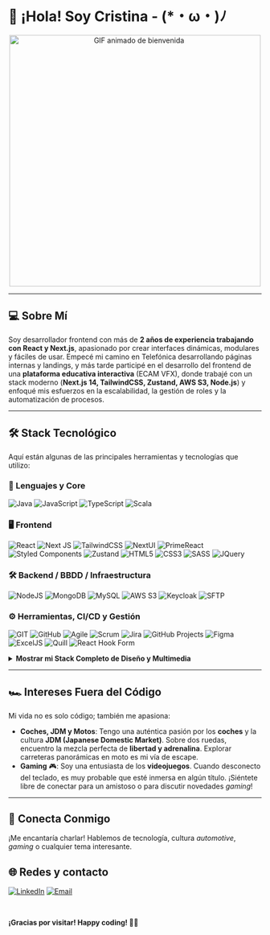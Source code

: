 <h1 align="left"><b>👋 ¡Hola! Soy Cristina - (*・ω・)ﾉ</b></h1>

<div align="center">
  <img src="https://media0.giphy.com/media/v1.Y2lkPTc5MGI3NjExM2RkNzgxMDc5MDljNjY2YzY1MTU5MGZlNTE5NDBjNzU5ZGY5MzMyZCZjdD1n/KxbHmvL3MGcctzlfdX/giphy.gif" alt="GIF animado de bienvenida" width="500" height="auto">
</div>

---

## 💻 Sobre Mí

Soy desarrollador frontend con más de **2 años de experiencia trabajando con React y Next.js**, apasionado por crear interfaces dinámicas, modulares y fáciles de usar. Empecé mi camino en Telefónica desarrollando páginas internas y landings, y más tarde participé en el desarrollo del frontend de una **plataforma educativa interactiva** (ECAM VFX), donde trabajé con un stack moderno (**Next.js 14, TailwindCSS, Zustand, AWS S3, Node.js**) y enfoqué mis esfuerzos en la escalabilidad, la gestión de roles y la automatización de procesos.

---

## 🛠️ Stack Tecnológico

Aquí están algunas de las principales herramientas y tecnologías que utilizo:

### 🔧 Lenguajes y Core

![Java](https://img.shields.io/badge/java-%23ED8B00.svg?style=for-the-badge&logo=openjdk&logoColor=white)
![JavaScript](https://img.shields.io/badge/javascript-%23323330.svg?style=for-the-badge&logo=javascript&logoColor=%23F7DF1E)
![TypeScript](https://img.shields.io/badge/typescript-%23007ACC.svg?style=for-the-badge&logo=typescript&logoColor=white)
![Scala](https://img.shields.io/badge/scala-%23DC322F.svg?style=for-the-badge&logo=scala&logoColor=white)
<br>

### 🖥️ Frontend

![React](https://img.shields.io/badge/react-%2320232a.svg?style=for-the-badge&logo=react&logoColor=%2361DAFB)
![Next JS](https://img.shields.io/badge/Next-black?style=for-the-badge&logo=next.js&logoColor=white)
![TailwindCSS](https://img.shields.io/badge/Tailwind_CSS-38B2AC?style=for-the-badge&logo=tailwind-css&logoColor=white)
![NextUI](https://img.shields.io/badge/NextUI-FFFFFF?style=for-the-badge&logo=NextUI&logoColor=000000)
![PrimeReact](https://img.shields.io/badge/PrimeReact-1976D2?style=for-the-badge&logo=react&logoColor=white)
![Styled Components](https://img.shields.io/badge/styled--components-DB7093?style=for-the-badge&logo=styled-components&logoColor=white)
![Zustand](https://img.shields.io/badge/Zustand-4E4D4D?style=for-the-badge&logo=Zustand&logoColor=white)
![HTML5](https://img.shields.io/badge/html5-%23E34F26.svg?style=for-the-badge&logo=html5&logoColor=white)
![CSS3](https://img.shields.io/badge/css3-%231572B6.svg?style=for-the-badge&logo=css3&logoColor=white)
![SASS](https://img.shields.io/badge/SASS-hotpink.svg?style=for-the-badge&logo=SASS&logoColor=white)
![JQuery](https://img.shields.io/badge/jQuery-0769AD?style=for-the-badge&logo=jquery&logoColor=white)
<br>

### 🛠️ Backend / BBDD / Infraestructura

![NodeJS](https://img.shields.io/badge/node.js-6DA55F?style=for-the-badge&logo=node.js&logoColor=white)
![MongoDB](https://img.shields.io/badge/MongoDB-%234ea94b.svg?style=for-the-badge&logo=mongodb&logoColor=white)
![MySQL](https://img.shields.io/badge/mysql-%2300000f.svg?style=for-the-badge&logo=mysql&logoColor=white)
![AWS S3](https://img.shields.io/badge/AWS%20S3-569A31?style=for-the-badge&logo=amazon-aws&logoColor=white)
![Keycloak](https://img.shields.io/badge/Keycloak-333333?style=for-the-badge&logo=keycloak&logoColor=white)
![SFTP](https://img.shields.io/badge/SFTP-1976D2?style=for-the-badge&logo=sftp&logoColor=white)
<br>

### ⚙️ Herramientas, CI/CD y Gestión

![GIT](https://img.shields.io/badge/GIT-E44C30?style=for-the-badge&logo=git&logoColor=white)
![GitHub](https://img.shields.io/badge/GitHub-100000?style=for-the-badge&logo=github&logoColor=white)
![Agile](https://img.shields.io/badge/Agile-092E20?style=for-the-badge&logo=Agile&logoColor=white)
![Scrum](https://img.shields.io/badge/Scrum-2C3C4C?style=for-the-badge&logo=Scrum&logoColor=white)
![Jira](https://img.shields.io/badge/Jira-0052CC?style=for-the-badge&logo=Jira&logoColor=white)
![GitHub Projects](https://img.shields.io/badge/GitHub%20Projects-100000?style=for-the-badge&logo=github&logoColor=white)
![Figma](https://img.shields.io/badge/figma-%23F24E1E.svg?style=for-the-badge&logo=figma&logoColor=white)
![ExcelJS](https://img.shields.io/badge/ExcelJS-0072C6?style=for-the-badge&logo=excel&logoColor=white)
![Quill](https://img.shields.io/badge/Quill-00B2B2?style=for-the-badge&logo=Quill&logoColor=white)
![React Hook Form](https://img.shields.io/badge/React%20Hook%20Form-EC5990?style=for-the-badge&logo=reacthookform&logoColor=white)

<details>
<summary><b>Mostrar mi Stack Completo de Diseño y Multimedia</b></summary>
<br>

![Adobe](https://img.shields.io/badge/adobe-%23FF0000.svg?style=for-the-badge&logo=adobe&logoColor=white)
![Adobe XD](https://img.shields.io/badge/Adobe%20XD-470137?style=for-the-badge&logo=Adobe%20XD&logoColor=#FF61F6)
![Adobe Premiere Pro](https://img.shields.io/badge/Adobe%20Premiere%20Pro-9999FF.svg?style=for-the-badge&logo=Adobe%20Premiere%20Pro&logoColor=white)
![Adobe Photoshop](https://img.shields.io/badge/adobe%20photoshop-%2331A8FF.svg?style=for-the-badge&logo=adobe%20photoshop&logoColor=white)
![Adobe Lightroom Classic](https://img.shields.io/badge/Adobe%20Lightroom%20Classic-31A8FF.svg?style=for-the-badge&logo=Adobe%20Lightroom%20Classic&logoColor=white)
![Adobe Lightroom](https://img.shields.io/badge/Adobe%20Lightroom-31A8FF.svg?style=for-the-badge&logo=Adobe%20Lightroom&logoColor=white)
</details>

---

## 🏎️ Intereses Fuera del Código

Mi vida no es solo código; también me apasiona:

* **Coches, JDM y Motos**: Tengo una auténtica pasión por los **coches** y la cultura **JDM (Japanese Domestic Market)**. Sobre dos ruedas, encuentro la mezcla perfecta de **libertad y adrenalina**. Explorar carreteras panorámicas en moto es mi vía de escape.
* **Gaming** 🎮: Soy una entusiasta de los **videojuegos**. Cuando desconecto del teclado, es muy probable que esté inmersa en algún título. ¡Siéntete libre de conectar para un amistoso o para discutir novedades *gaming*!

---

## 🔗 Conecta Conmigo

¡Me encantaría charlar! Hablemos de tecnología, cultura *automotive*, *gaming* o cualquier tema interesante.

## 🌐 Redes y contacto

[![LinkedIn](https://img.shields.io/badge/LinkedIn-0A66C2?style=for-the-badge&logo=linkedin&logoColor=white)](https://www.linkedin.com/in/cristinadeveloper)
[![Email](https://img.shields.io/badge/Email-D14836?style=for-the-badge&logo=gmail&logoColor=white)](mailto:mistydeveloping@gmail.com)


<br>

**¡Gracias por visitar! Happy coding! 🚀✨**
